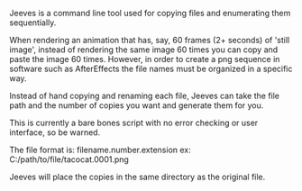 Jeeves is a command line tool used for copying files and enumerating them sequentially.

When rendering an animation that has, say, 60 frames (2+ seconds) of 'still image', instead of rendering the same image 60 times you can copy and paste the image 60 times. However, in order to create a png sequence in software such as AfterEffects the file names must be organized in a specific way.

Instead of hand copying and renaming each file, Jeeves can take the file path and the number of copies you want and generate them for you.

This is currently a bare bones script with no error checking or user interface, so be warned.

The file format is: filename.number.extension
ex: C:/path/to/file/tacocat.0001.png

Jeeves will place the copies in the same directory as the original file.